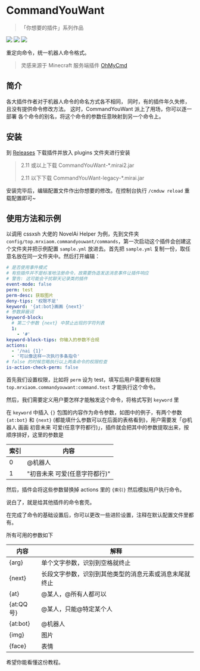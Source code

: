 # CommandYouWant
> 「你想要的插件」系列作品

[![](https://shields.io/github/downloads/MrXiaoM/CommandYouWant/total)](https://github.com/MrXiaoM/CommandYouWant/releases) [![](https://img.shields.io/badge/mirai--console-2.12.3-blue)](https://github.com/mamoe/mirai) [![](https://img.shields.io/badge/MiraiForum-post-yellow)](https://mirai.mamoe.net/topic/1703)

重定向命令，统一机器人命令格式。

> 灵感来源于 Minecraft 服务端插件 [OhMyCmd](https://www.mcbbs.net/thread-1064805-1-1.html)

## 简介

各大插件作者对于机器人命令的命名方式各不相同，
同时，有的插件年久失修，且没有提供命令修改方法。
这时，CommandYouWant 派上了用场，你可以逐一部署
各个命令的别名，将这个命令的参数任意映射到另一个命令上。

## 安装

到 [Releases](https://github.com/MrXiaoM/CommandYouWant/releases) 下载插件并放入 plugins 文件夹进行安装

> 2.11 或以上下载 CommandYouWant-*.mirai2.jar
>
> 2.11 以下下载 CommandYouWant-legacy-*.mirai.jar

安装完毕后，编辑配置文件作出你想要的修改。在控制台执行 `/cmduw reload` 重载配置即可~

## 使用方法和示例

以调用 cssxsh 大佬的 NovelAi Helper 为例，先到文件夹 `config/top.mrxiaom.commandyouwant/commands`，第一次启动这个插件会创建这个文件夹并把示例配置 `sample.yml` 放进去。首先把 `sample.yml` 复制一份，取任意名放在同一文件夹中。然后打开编辑：

```yaml
# 是否使用事件模式
# 有些插件并不是标准地注册命令，故需要伪造发送消息事件让插件响应
# 警告: 这可能会干扰聊天记录类的插件
event-mode: false
perm: test
perm-desc: 获取图片
deny-tips: '权限不足'
keyword: '{at:bot}画画 {next}'
# 参数屏蔽词
keyword-block:
  # 第二个参数 {next} 中禁止出现的字符列表
  1: 
    - '#'
keyword-block-tips: 你输入的参数不合规
actions: 
  - '/nai {1}'
  - '可以像这样一次执行多条指令'
# false 的时候忽略执行以上两条命令的权限检查
is-action-check-perm: false
```
首先我们设置权限，比如将 `perm` 设为 test，填写后用户需要有权限 `top.mrxiaom.commandyouwant:command.test` 才能执行这个命令。

然后，我们需要定义用户要怎样才能触发这个命令，将格式写到 `keyword` 里

在 `keyword` 中插入 `{}` 包围的内容作为命令参数，如图中的例子，有两个参数 `{at:bot}` 和 `{next}` (都能填什么参数可以在后面的表格看到)，用户需要发「@机器人 画画 初音未来 可爱(任意字符都行)」，插件就会把其中的参数提取出来，按顺序排好，这里的参数是

| 索引 | 内容         |
| --- |------------|
| 0 | @机器人       |
| 1 | "初音未来 可爱(任意字符都行)" |

然后，插件会将这些参数替换掉 actions 里的 `{索引}` 然后模拟用户执行命令。

说白了，就是给其他插件的命令套壳。

在完成了命令的基础设置后，你可以更改一些进阶设置，注释在默认配置文件里都有。


所有可用的参数如下

| 内容       | 解释                          |
|----------|-----------------------------|
| {arg}    | 单个文字参数，识别到空格就终止             |
| {next}   | 长段文字参数，识别到其他类型的消息元素或消息末尾就终止 |
| {at}     | @某人，@所有人都可以                 |
| {at:QQ号} | @某人，只能@特定某个人                |
| {at:bot} | @机器人                        |
| {img}    | 图片                          |
| {face}   | 表情                          |

希望你能看懂这份教程。
